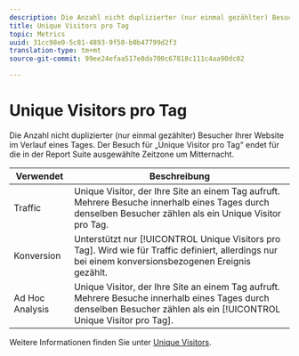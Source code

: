 ```yaml
---
description: Die Anzahl nicht duplizierter (nur einmal gezählter) Besucher Ihrer Website im Verlauf eines Tages. Der Besuch für „Individuelle Besucher pro Tag“ endet für die in der Report Suite ausgewählte Zeitzone um Mitternacht.
title: Unique Visitors pro Tag
topic: Metrics
uuid: 31cc98e0-5c81-4893-9f50-b0b47799d2f3
translation-type: tm+mt
source-git-commit: 99ee24efaa517e8da700c67818c111c4aa90dc02

---
```



# Unique Visitors pro Tag

Die Anzahl nicht duplizierter (nur einmal gezählter) Besucher Ihrer Website im Verlauf eines Tages. Der Besuch für „Unique Visitor pro Tag“ endet für die in der Report Suite ausgewählte Zeitzone um Mitternacht.

| Verwendet | Beschreibung |
|---|---|
| Traffic | Unique Visitor, der Ihre Site an einem Tag aufruft. Mehrere Besuche innerhalb eines Tages durch denselben Besucher zählen als ein Unique Visitor pro Tag. |
| Konversion | Unterstützt nur [!UICONTROL Unique Visitors pro Tag]. Wird wie für Traffic definiert, allerdings nur bei einem konversionsbezogenen Ereignis gezählt. |
| Ad Hoc Analysis | Unique Visitor, der Ihre Site an einem Tag aufruft. Mehrere Besuche innerhalb eines Tages durch denselben Besucher zählen als ein [!UICONTROL Unique Visitor pro Tag]. |

Weitere Informationen finden Sie unter [Unique Visitors](/help/components/c-variables/c-metrics/metrics-unique-visitors.md).
